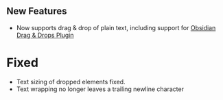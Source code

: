 ## New Features

- Now supports drag & drop of plain text, including support for [Obsidian Drag & Drops Plugin](https://github.com/GitMurf/obsidian-drag-and-drop-blocks)

# Fixed

- Text sizing of dropped elements fixed.
- Text wrapping no longer leaves a trailing newline character
